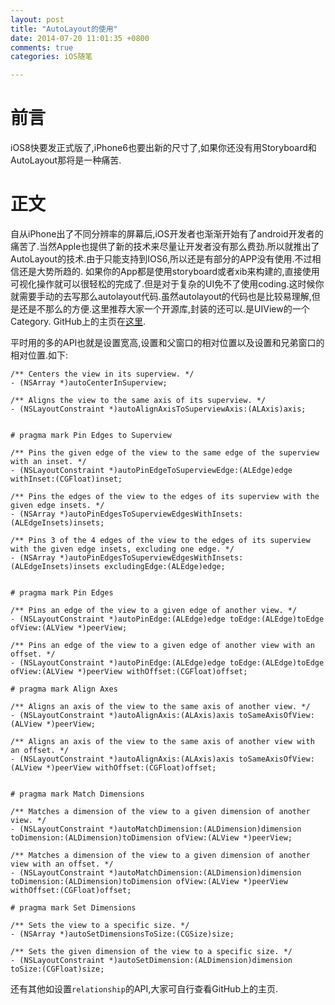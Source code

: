 ```yaml
---
layout: post
title: "AutoLayout的使用"
date: 2014-07-20 11:01:35 +0800
comments: true
categories: iOS随笔

---
```


# 前言
iOS8快要发正式版了,iPhone6也要出新的尺寸了,如果你还没有用Storyboard和AutoLayout那将是一种痛苦.
# 正文
自从iPhone出了不同分辨率的屏幕后,iOS开发者也渐渐开始有了android开发者的痛苦了.当然Apple也提供了新的技术来尽量让开发者没有那么费劲.所以就推出了AutoLayout的技术.由于只能支持到IOS6,所以还是有部分的APP没有使用.不过相信还是大势所趋的.
如果你的App都是使用storyboard或者xib来构建的,直接使用可视化操作就可以很轻松的完成了.但是对于复杂的UI免不了使用coding.这时候你就需要手动的去写那么autolayout代码.虽然autolayout的代码也是比较易理解,但是还是不那么的方便.这里推荐大家一个开源库,封装的还可以.是UIView的一个Category.
GitHub上的主页在[这里](https://github.com/smileyborg/PureLayout).

<!--more-->

平时用的多的API也就是设置宽高,设置和父窗口的相对位置以及设置和兄弟窗口的相对位置.如下:

```
/** Centers the view in its superview. */
- (NSArray *)autoCenterInSuperview;

/** Aligns the view to the same axis of its superview. */
- (NSLayoutConstraint *)autoAlignAxisToSuperviewAxis:(ALAxis)axis;


# pragma mark Pin Edges to Superview

/** Pins the given edge of the view to the same edge of the superview with an inset. */
- (NSLayoutConstraint *)autoPinEdgeToSuperviewEdge:(ALEdge)edge withInset:(CGFloat)inset;

/** Pins the edges of the view to the edges of its superview with the given edge insets. */
- (NSArray *)autoPinEdgesToSuperviewEdgesWithInsets:(ALEdgeInsets)insets;

/** Pins 3 of the 4 edges of the view to the edges of its superview with the given edge insets, excluding one edge. */
- (NSArray *)autoPinEdgesToSuperviewEdgesWithInsets:(ALEdgeInsets)insets excludingEdge:(ALEdge)edge;


# pragma mark Pin Edges

/** Pins an edge of the view to a given edge of another view. */
- (NSLayoutConstraint *)autoPinEdge:(ALEdge)edge toEdge:(ALEdge)toEdge ofView:(ALView *)peerView;

/** Pins an edge of the view to a given edge of another view with an offset. */
- (NSLayoutConstraint *)autoPinEdge:(ALEdge)edge toEdge:(ALEdge)toEdge ofView:(ALView *)peerView withOffset:(CGFloat)offset;
	
# pragma mark Align Axes

/** Aligns an axis of the view to the same axis of another view. */
- (NSLayoutConstraint *)autoAlignAxis:(ALAxis)axis toSameAxisOfView:(ALView *)peerView;

/** Aligns an axis of the view to the same axis of another view with an offset. */
- (NSLayoutConstraint *)autoAlignAxis:(ALAxis)axis toSameAxisOfView:(ALView *)peerView withOffset:(CGFloat)offset;


# pragma mark Match Dimensions

/** Matches a dimension of the view to a given dimension of another view. */
- (NSLayoutConstraint *)autoMatchDimension:(ALDimension)dimension toDimension:(ALDimension)toDimension ofView:(ALView *)peerView;

/** Matches a dimension of the view to a given dimension of another view with an offset. */
- (NSLayoutConstraint *)autoMatchDimension:(ALDimension)dimension toDimension:(ALDimension)toDimension ofView:(ALView *)peerView withOffset:(CGFloat)offset;		

# pragma mark Set Dimensions

/** Sets the view to a specific size. */
- (NSArray *)autoSetDimensionsToSize:(CGSize)size;

/** Sets the given dimension of the view to a specific size. */
- (NSLayoutConstraint *)autoSetDimension:(ALDimension)dimension toSize:(CGFloat)size;

```
还有其他如设置`relationship`的API,大家可自行查看GitHub上的主页.		